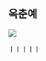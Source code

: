 ## 옥춘예

<img src="https://capsule-render.vercel.app/api?type=wave&color=auto&height=300&section=header&text=Okchun%20Yee&fontSize=90" />








































ㅣㅣㅣㅣㅣ
